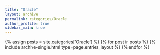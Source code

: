 ```yaml
---
title: "Oracle"
layout: archive
permalink: categories/Oracle
author_profile: true
sidebar_main: true
---
```


{% assign posts = site.categories['Oracle'] %}
{% for post in posts %} {% include archive-single.html type=page.entries_layout %} {% endfor %}
